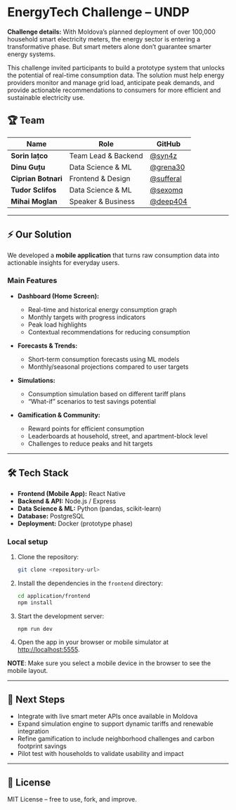 # EnergyTech Challenge – UNDP

**Challenge details:** With Moldova’s planned deployment of over 100,000 household smart electricity meters, the energy sector is entering a transformative phase. But smart meters alone don’t guarantee smarter energy systems.

This challenge invited participants to build a prototype system that unlocks the potential of real-time consumption data. The solution must help energy providers monitor and manage grid load, anticipate peak demands, and provide actionable recommendations to consumers for more efficient and sustainable electricity use.

## 🏆 Team

| Name                | Role                | GitHub                                   |
| ------------------- | ------------------- | ---------------------------------------- |
| **Sorin Iațco**     | Team Lead & Backend | [@syn4z](https://github.com/syn4z)       |
| **Dinu Guțu**       | Data Science & ML   | [@grena30](https://github.com/Grena30)   |
| **Ciprian Botnari** | Frontend & Design   | [@sufferal](https://github.com/Sufferal) |
| **Tudor Sclifos**   | Data Science & ML   | [@sexomq](https://github.com/SexomQ)     |
| **Mihai Moglan**    | Speaker & Business  | [@deep404](https://github.com/deep404)   |

---

## ⚡ Our Solution

We developed a **mobile application** that turns raw consumption data into actionable insights for everyday users.

### Main Features

- **Dashboard (Home Screen):**

  - Real-time and historical energy consumption graph
  - Monthly targets with progress indicators
  - Peak load highlights
  - Contextual recommendations for reducing consumption

- **Forecasts & Trends:**

  - Short-term consumption forecasts using ML models
  - Monthly/seasonal projections compared to user targets

- **Simulations:**

  - Consumption simulation based on different tariff plans
  - “What-if” scenarios to test savings potential

- **Gamification & Community:**
  - Reward points for efficient consumption
  - Leaderboards at household, street, and apartment-block level
  - Challenges to reduce peaks and hit targets

---

## 🛠️ Tech Stack

- **Frontend (Mobile App):** React Native
- **Backend & API:** Node.js / Express
- **Data Science & ML:** Python (pandas, scikit-learn)
- **Database:** PostgreSQL
- **Deployment:** Docker (prototype phase)

### Local setup

1. Clone the repository:

   ```bash
   git clone <repository-url>
   ```

2. Install the dependencies in the `frontend` directory:

   ```bash
   cd application/frontend
   npm install
   ```

3. Start the development server:
   ```bash
   npm run dev
   ```
4. Open the app in your browser or mobile simulator at [http://localhost:5555](http://localhost:5555).

**NOTE**: Make sure you select a mobile device in the browser to see the mobile layout.

---

## 🚀 Next Steps

- Integrate with live smart meter APIs once available in Moldova
- Expand simulation engine to support dynamic tariffs and renewable integration
- Refine gamification to include neighborhood challenges and carbon footprint savings
- Pilot test with households to validate usability and impact

---

## 📄 License

MIT License – free to use, fork, and improve.
